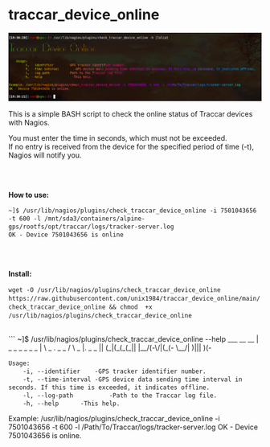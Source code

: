 # traccar_device_online
![alt text](https://raw.githubusercontent.com/unix1984/traccar_device_online/main/img/traccar_devices_online.png)
<br/>
<p>
This is a simple BASH script to check the online status of Traccar devices with Nagios.
<br/>
<p>
You must enter the time in seconds, which must not be exceeded. 
<br/>
If no entry is received from the device for the specified period of time (-t), Nagios will notify you.
<p>
<p>
<br/>
<br/>

**How to use:**

```
~]$ /usr/lib/nagios/plugins/check_traccar_device_online -i 7501043656 -t 600 -l /mnt/sda3/containers/alpine-gps/rootfs/opt/traccar/logs/tracker-server.log
OK - Device 7501043656 is online
```
<p>
<br/>
<br/>

**Install:**

```wget -O /usr/lib/nagios/plugins/check_traccar_device_online https://raw.githubusercontent.com/unix1984/traccar_device_online/main/check_traccar_device_online && chmod  +x /usr/lib/nagios/plugins/check_traccar_device_online```
<p>
<br/>
```
~]$ /usr/lib/nagios/plugins/check_traccar_device_online --help
___                __             __            
 | _ _  _ _ _  _  |  \ _  . _ _  /  \ _ |. _  _ 
 || (_|(_(_(_||   |__/(-\/|(_(-  \__/| )||| )(- 
                                                

    Usage:
        -i, --identifier	-GPS tracker identifier number.
        -t, --time-interval	-GPS device data sending time interval in seconds. If this time is exceeded, it indicates offline.
        -l, --log-path          -Path to the Traccar log file.
        -h, --help		-This help.

Example: /usr/lib/nagios/plugins/check_traccar_device_online -i 7501043656 -t 600 -l /Path/To/Traccar/logs/tracker-server.log
OK - Device 7501043656 is online.
```

